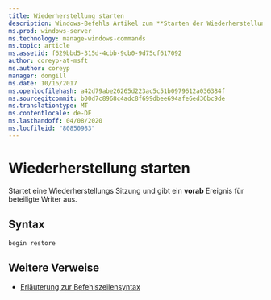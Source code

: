 ```yaml
---
title: Wiederherstellung starten
description: Windows-Befehls Artikel zum **Starten der Wiederherstellung**, mit dem eine Wiederherstellungs Sitzung gestartet und ein vorab Ereignis für beteiligte Writer ausgegeben wird.
ms.prod: windows-server
ms.technology: manage-windows-commands
ms.topic: article
ms.assetid: f629bbd5-315d-4cbb-9cb0-9d75cf617092
author: coreyp-at-msft
ms.author: coreyp
manager: dongill
ms.date: 10/16/2017
ms.openlocfilehash: a42d79abe26265d223ac5c51b0979612a036384f
ms.sourcegitcommit: b00d7c8968c4adc8f699dbee694afe6ed36bc9de
ms.translationtype: MT
ms.contentlocale: de-DE
ms.lasthandoff: 04/08/2020
ms.locfileid: "80850983"
---
```

# <a name="begin-restore"></a>Wiederherstellung starten

Startet eine Wiederherstellungs Sitzung und gibt ein **vorab** Ereignis für beteiligte Writer aus.

## <a name="syntax"></a>Syntax

```
begin restore
```

## <a name="additional-references"></a>Weitere Verweise

- [Erläuterung zur Befehlszeilensyntax](command-line-syntax-key.md)